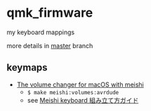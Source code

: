 # qmk_firmware

my keyboard mappings

more details in [master](https://github.com/sasaplus1/qmk_firmware/tree/master) branch

## keymaps

- [The volume changer for macOS with meishi](/keyboards/meishi/keymaps/volumes)
    - `$ make meishi:volumes:avrdude`
    - see [Meishi keyboard 組み立て方ガイド](http://biacco42.hatenablog.com/entry/2018/01/21/204749)
